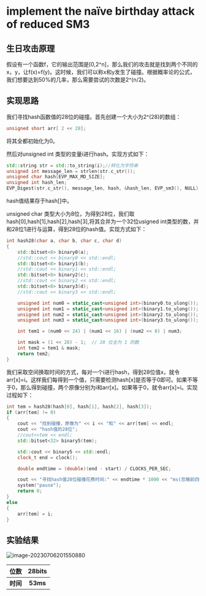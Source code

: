 # implement the naïve birthday attack of reduced SM3

## 生日攻击原理

假设有一个函数f，它的输出范围是[0,2^n]，那么我们的攻击就是找到两个不同的x，y，让f(x)=f(y)。这时候，我们可以称x和y发生了碰撞。根据概率论的公式，我们想要达到50%的几率，那么需要尝试的次数是2^(n/2)。 
## 实现思路

我们寻找hash函数值的28位的碰撞。首先创建一个大小为2^(28)的数组：

```c++
unsigned short arr[ 2 << 28];
```

将其全都初始化为0。

然后对unsigned int 类型的变量i进行hash。实现方式如下：

```c++
std::string str = std::to_string(i);//转化为字符串
unsigned int message_len = strlen(str.c_str());
unsigned char hash[EVP_MAX_MD_SIZE];
unsigned int hash_len;
EVP_Digest(str.c_str(), message_len, hash, &hash_len, EVP_sm3(), NULL);
```

hash值结果存于hash[]中。

unsigned char 类型大小为8位，为得到28位，我们取hash[0],hash[1],hash[2],hash[3],将其合并为一个32位usigned int类型的数，并和28位1进行与运算，得到28位的hash值。实现方式如下：

```c++
int hash28(char a, char b, char c, char d)
{
	std::bitset<8> binary0(a);
	//std::cout << binary0 << std::endl;
	std::bitset<8> binary1(b);
	//std::cout << binary1 << std::endl;
	std::bitset<8> binary2(c);
	//std::cout << binary2 << std::endl;
	std::bitset<8> binary3(d);
	//std::cout << binary3 << std::endl;

	unsigned int num0 = static_cast<unsigned int>(binary0.to_ulong());
	unsigned int num1 = static_cast<unsigned int>(binary1.to_ulong());
	unsigned int num2 = static_cast<unsigned int>(binary2.to_ulong());
	unsigned int num3 = static_cast<unsigned int>(binary3.to_ulong());

	int tem1 = (num0 << 24) | (num1 << 16) | (num2 << 8) | num3;

	int mask = (1 << 28) - 1;  // 28 位全为 1 的数
	int tem2 = tem1 & mask;
	return tem2;
}
```

我们采取空间换取时间的方式，每对一个i进行hash，得到28位值x，就令arr[x]=i。这样我们每得到一个值，只需要检测hash[x]是否等于0即可。如果不等于0，那么得到碰撞，两个原像分别为i和arr[x]。如果等于0，就令arr[x]=i。实现过程如下：

```c++
int tem = hash28(hash[0], hash[1], hash[2], hash[3]);
if (arr[tem] != 0)
{
	cout << "找到碰撞，原像为" << i << "和" << arr[tem] << endl;
	cout << "hash值的28位";
	//cout<<tem << endl;
	std::bitset<32> binary5(tem);

	std::cout << binary5 << std::endl;
	clock_t end = clock();

	double endtime = (double)(end - start) / CLOCKS_PER_SEC;

	cout << "寻找hash值28位碰撞花费时间:" << endtime * 1000 << "ms(忽略前四位全0)" << endl;    //ms为单位
	system("pause");
	return 0;
}
else
{
	arr[tem] = i;
}
```

## 实验结果

![image-20230706201550880](C:\Users\lzdwy\AppData\Roaming\Typora\typora-user-images\image-20230706201550880.png)



|   位数   |  28bits  |
| :------: | :------: |
| **时间** | **53ms** |




